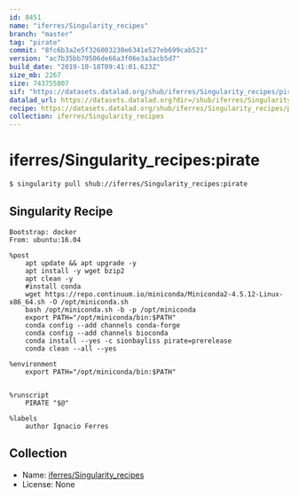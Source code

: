 ```yaml
---
id: 8451
name: "iferres/Singularity_recipes"
branch: "master"
tag: "pirate"
commit: "8fc6b3a2e5f326003230e6341e527eb699cab521"
version: "ac7b35bb79506de66a3f06e3a3acb5d7"
build_date: "2019-10-18T09:41:01.623Z"
size_mb: 2267
size: 743755807
sif: "https://datasets.datalad.org/shub/iferres/Singularity_recipes/pirate/2019-10-18-8fc6b3a2-ac7b35bb/ac7b35bb79506de66a3f06e3a3acb5d7.simg"
datalad_url: https://datasets.datalad.org?dir=/shub/iferres/Singularity_recipes/pirate/2019-10-18-8fc6b3a2-ac7b35bb/
recipe: https://datasets.datalad.org/shub/iferres/Singularity_recipes/pirate/2019-10-18-8fc6b3a2-ac7b35bb/Singularity
collection: iferres/Singularity_recipes
---
```


# iferres/Singularity_recipes:pirate

```bash
$ singularity pull shub://iferres/Singularity_recipes:pirate
```

## Singularity Recipe

```singularity
Bootstrap: docker
From: ubuntu:16.04

%post 
	apt update && apt upgrade -y
	apt install -y wget bzip2
	apt clean -y
	#install conda 
	wget https://repo.continuum.io/miniconda/Miniconda2-4.5.12-Linux-x86_64.sh -O /opt/miniconda.sh
	bash /opt/miniconda.sh -b -p /opt/miniconda
	export PATH="/opt/miniconda/bin:$PATH"
	conda config --add channels conda-forge
	conda config --add channels bioconda
	conda install --yes -c sionbayliss pirate=prerelease
	conda clean --all --yes

%environment
	export PATH="/opt/miniconda/bin:$PATH"


%runscript
	PIRATE "$@"

%labels 
	author Ignacio Ferres
```

## Collection

 - Name: [iferres/Singularity_recipes](https://github.com/iferres/Singularity_recipes)
 - License: None

